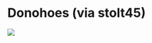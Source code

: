 <!--
id: 169045383
link: http://tumblr.atmos.org/post/169045383/donohoes-via-stolt45
slug: donohoes-via-stolt45
date: Sat Aug 22 2009 10:18:58 GMT-0700 (PDT)
publish: 2009-08-022
tags: 
title: Donohoes (via stolt45)
-->


Donohoes (via stolt45)
======================

![](http://31.media.tumblr.com/tumblr_kosg3nwuxe1qz4sngo1_500.jpg)

